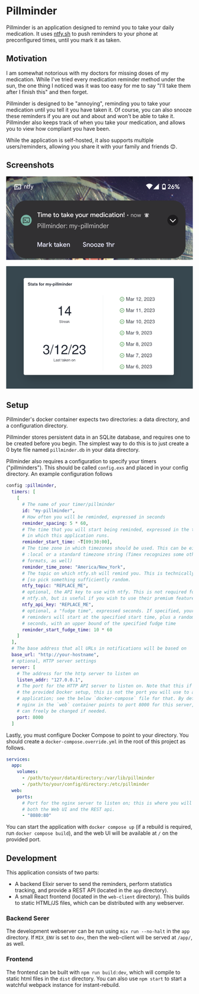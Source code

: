 # Pillminder

Pillminder is an application designed to remind you to take your daily
medication. It uses [ntfy.sh](https://ntfy.sh/) to push reminders to your phone
at preconfigured times, until you mark it as taken.

## Motivation

I am somewhat notorious with my doctors for missing doses of my medication.
While I've tried every medication reminder method under the sun, the one thing
I noticed was it was too easy for me to say "I'll take them after I finish
this" and then forget.

Pillminder is designed to be "annoying", reminding you to take your medication
until you tell it you have taken it. Of course, you can also snooze these
reminders if you are out and about and won't be able to take it. Pillminder
also keeps track of when you take your medication, and allows you to view how
compliant you have been.

While the application is self-hosted, it also supports multiple
users/reminders, allowing you share it with your family and friends 😊.

## Screenshots

![A notification sent to a user's phone](img/notification.png)

![Statistics for a user's medication](img/stats.png)

## Setup

Pillminder's docker container expects two directories: a data directory, and a
configuration directory.

Pillminder stores persistent data in an SQLite database, and requires one to be
created before you begin. The simplest way to do this is to just create a 0
byte file named `pillminder.db` in your data directory.

Pillminder also requires a configuration to specify your timers
("pillminders"). This should be called `config.exs` and placed in your config
directory. An example configuration follows

```elixir
config :pillminder,
  timers: [
    [
      # The name of your timer/pillminder
      id: "my-pillminder",
      # How often you will be reminded, expressed in seconds
      reminder_spacing: 5 * 60,
      # The time that you will start being reminded, expressed in the timezone
      # in which this application runs.
      reminder_start_time: ~T[09:30:00],
      # The time zone in which timezones should be used. This can be either
      # :local or a standard timezone string (Timex recognizes some other
      # formats, as well)
      reminder_time_zone: "America/New_York",
      # The topic on which ntfy.sh will remind you. This is technically public,
      # [so pick something sufficiently random.
      ntfy_topic: "REPLACE_ME",
      # optional, the API key to use with ntfy. This is not required for
      # ntfy.sh, but is useful if you wish to use their premium features.
      ntfy_api_key: "REPLACE_ME",
      # optional, a "fudge time", expressed seconds. If specified, your #
      # reminders will start at the specified start time, plus a random number of
      # seconds, with an upper bound of the specified fudge time
      reminder_start_fudge_time: 10 * 60
    ]
  ],
  # The base address that all URLs in notifications will be based on
  base_url: "http://your-hostname",
  # optional, HTTP server settings
  server: [
    # The address for the http server to listen on
    listen_addr: "127.0.0.1",
    # The port for the HTTP API server to listen on. Note that this if using
    # the provided Docker setup, this is not the port you will use to access the
    # application; see the below `docker-compose` file for that. By default,
    # nginx in the `web` container points to port 8000 for this server, but this
    # can freely be changed if needed.
    port: 8000
  ]
```

Lastly, you must configure Docker Compose to point to your directory. You
should create a `docker-compose.override.yml` in the root of this project as
follows.

```yml
services:
  app:
    volumes:
      - /path/to/your/data/directory:/var/lib/pillminder
      - /path/to/your/config/directory:/etc/pillminder
  web:
    ports:
      # Port for the nginx server to listen on; this is where you will access
      # both the Web UI and the REST api.
      - "8080:80"
```

You can start the application with `docker compose up` (if a rebuild is
required, run `docker compose build`), and the web UI will be available at `/`
on the provided port.

## Development

This application consists of two parts:

- A backend Elixir server to send the reminders, perform statistics tracking,
  and provide a REST API (located in the `app` directory).
- A small React frontend (located in the `web-client` directory). This builds
  to static HTML/JS files, which can be distributed with any webserver.

### Backend Serer

The development webserver can be run using `mix run --no-halt` in the `app`
directory. If `MIX_ENV` is set to `dev`, then the web-client will be served at
`/app/`, as well.

### Frontend

The frontend can be built with `npm run build:dev`, which will compile to
static html files in the `dist` directory. You can also use `npm start` to
start a watchful webpack instance for instant-rebuild.
